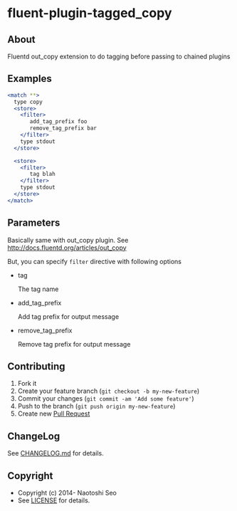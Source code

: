 # fluent-plugin-tagged_copy

## About

Fluentd out\_copy extension to do tagging before passing to chained plugins

## Examples

```apache
<match **>
  type copy
  <store>
    <filter>
       add_tag_prefix foo
       remove_tag_prefix bar
    </filter>
    type stdout
  </store>

  <store>
    <filter>
       tag blah
    </filter>
    type stdout
  </store>
</match>
```

## Parameters

Basically same with out\_copy plugin. See http://docs.fluentd.org/articles/out_copy

But, you can specify `filter` directive with following options

* tag

    The tag name

* add_tag_prefix

    Add tag prefix for output message

* remove_tag_prefix

    Remove tag prefix for output message
    
## Contributing

1. Fork it
2. Create your feature branch (`git checkout -b my-new-feature`)
3. Commit your changes (`git commit -am 'Add some feature'`)
4. Push to the branch (`git push origin my-new-feature`)
5. Create new [Pull Request](../../pull/new/master)

## ChangeLog

See [CHANGELOG.md](CHANGELOG.md) for details.

## Copyright

* Copyright (c) 2014- Naotoshi Seo
* See [LICENSE](LICENSE) for details.
